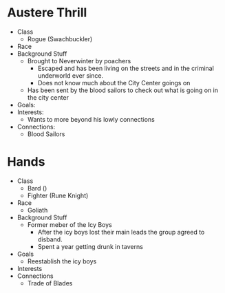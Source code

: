 # Austere Thrill

- Class
  - Rogue (Swachbuckler)
- Race
- Background Stuff
  - Brought to Neverwinter by poachers
    - Escaped and has been living on the streets and in the criminal underworld ever since.
    - Does not know much about the City Center goings on
  - Has been sent by the blood sailors to check out what is going on in the city center
- Goals:
- Interests:
  - Wants to more beyond his lowly connections
- Connections:
  - Blood Sailors

# Hands

- Class
  - Bard ()
  - Fighter (Rune Knight)
- Race
  - Goliath
- Background Stuff
  - Former meber of the Icy Boys
    - After the icy boys lost their main leads the group agreed to disband.
    - Spent a year getting drunk in taverns
- Goals
  - Reestablish the icy boys
- Interests
- Connections
  - Trade of Blades
